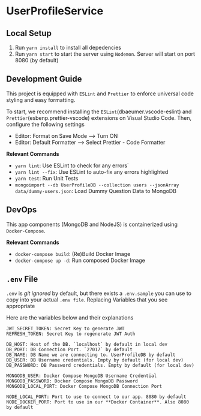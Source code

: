 # UserProfileService

## Local Setup

1. Run `yarn install` to install all depedencies
2. Run `yarn start` to start the server using `Nodemon`. Server will start on port 8080 (by default)

## Development Guide

This project is equipped with `ESLint` and `Prettier` to enforce universal code styling and easy formatting.

To start, we recommend installing the `ESLint`(dbaeumer.vscode-eslint) and `Prettier`(esbenp.prettier-vscode) extensions on Visual Studio Code. Then, configure the following settings

- Editor: Format on Save Mode --> Turn ON
- Editor: Default Formatter --> Select Prettier - Code Formatter

**Relevant Commands**

- `yarn lint`: Use ESLint to check for any errors`
- `yarn lint --fix`: Use ESLint to auto-fix any errors highlighted
- `yarn test`: Run Unit Tests
- `mongoimport --db UserProfileDB --collection users --jsonArray data/dummy-users.json`: Load Dummy Question Data to MongoDB

## DevOps

This app components (MongoDB and NodeJS) is containerized using `Docker-Compose`.

**Relevant Commands**

- `docker-compose build`: (Re)Build Docker Image
- `docker-compose up -d`: Run composed Docker Image

## `.env` File

`.env` is _git ignored_ by default, but there exists a `.env.sample` you can use to copy into your actual `.env file`. Replacing Variables that you see appropriate

Here are the variables below and their explanations

```
JWT_SECRET_TOKEN: Secret Key to generate JWT
REFRESH_TOKEN: Secret Key to regenerate JWT Auth

DB_HOST: Host of the DB. `localhost` by default in local dev
DB_PORT: DB Connection Port. `27017` by default
DB_NAME: DB Name we are connecting to. UserProfileDB by default
DB_USER: DB Username credentials. Empty by default (for local dev)
DB_PASSWORD: DB Password credentials. Empty by default (for local dev)

MONGODB_USER: Docker Compose MongoDB Username Credential
MONGODB_PASSWORD: Docker Compose MongoDB Password
MONGODB_LOCAL_PORT: Docker Compose MongoDB Connection Port

NODE_LOCAL_PORT: Port to use to connect to our app. 8080 by default
NODE_DOCKER_PORT: Port to use in our **Docker Container**. Also 8080 by default
```
